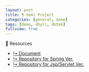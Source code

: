 ```yaml
---
layout: post
title: ¶ Semi Project
categories: [general, demo]
tags: [demo, dbyll, dbtek]
fullview: true
---
```


:dart: Resources
- [↳ Document](https://jnuho.github.io/parking)
- [↳ Repository for Spring Ver.](https://github.com/fggo/ParkingSpring)
- [↳ Repository for Jsp/Servlet Ver.](https://github.com/fggo/Parking)
